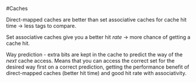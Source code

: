 #Caches 

Direct-mapped caches are better than set associative caches for cache hit time -> less tags to compare.

Set associative caches give you a better hit *rate* -> more chance of getting a cache hit.

Way prediction - extra bits are kept in the cache to predict the way of the *next* cache access. Means that you can access the correct set for the desired way first on a correct prediction, getting the performance benefit of direct-mapped caches (better hit time) and good hit rate with associativity. 

